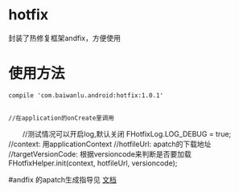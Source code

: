 # hotfix

封装了热修复框架andfix，方便使用



# 使用方法

    compile 'com.baiwanlu.android:hotfix:1.0.1'


    //在application的onCreate里调用
　　//测试情况可以开启log,默认关闭
    FHotfixLog.LOG_DEBUG = true;
    //context: 用applicationContext
    //hotfileUrl: apatch的下载地址
    //targetVersionCode:  根据versioncode来判断是否要加载
    FHotfixHelper.init(context,  hotfileUrl, versioncode);


#andfix 的apatch生成指导见 [文档](http://ie8384.com/blog/?p=1251)


　　
    
